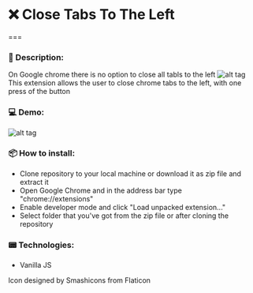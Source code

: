 # ❌ Close Tabs To The Left

===
### 📝 Description:
On Google chrome there is no option to close all tabls to the left
![alt tag](https://raw.githubusercontent.com/fr1sk/chrome-close-to-the-left/master/chrome.png)
This extension allows the user to close chrome tabs to the left, with one press of the button

### 💻 Demo:
![alt tag](https://raw.githubusercontent.com/fr1sk/chrome-close-to-the-left/master/demo.gif)

### 📦 How to install:
* Clone repository to your local machine or download it as zip file and extract it
* Open Google Chrome and in the address bar type "chrome://extensions"
* Enable developer mode and click "Load unpacked extension..."
* Select folder that you've got from the zip file or after cloning the repository

### 📟 Technologies:
* Vanilla JS

Icon designed by Smashicons from Flaticon
